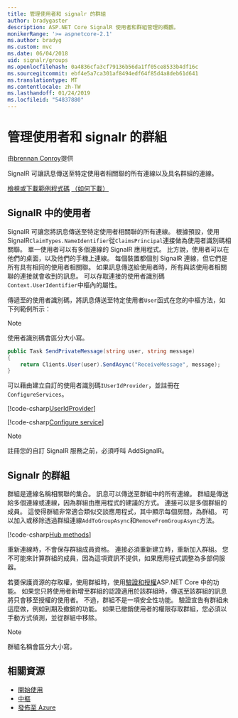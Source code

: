 ```yaml
---
title: 管理使用者和 signalr 的群組
author: bradygaster
description: ASP.NET Core SignalR 使用者和群組管理的概觀。
monikerRange: '>= aspnetcore-2.1'
ms.author: bradyg
ms.custom: mvc
ms.date: 06/04/2018
uid: signalr/groups
ms.openlocfilehash: 0a4836cfa3cf79136b56da1ff05ce8533b4df16c
ms.sourcegitcommit: ebf4e5a7ca301af8494edf64f85d4a8deb61d641
ms.translationtype: MT
ms.contentlocale: zh-TW
ms.lasthandoff: 01/24/2019
ms.locfileid: "54837880"
---
```

# <a name="manage-users-and-groups-in-signalr"></a>管理使用者和 signalr 的群組

由[brennan Conroy](https://github.com/BrennanConroy)提供

SignalR 可讓訊息傳送至特定使用者相關聯的所有連線以及具名群組的連線。

[檢視或下載範例程式碼](https://github.com/aspnet/Docs/tree/master/aspnetcore/signalr/groups/sample/) [（如何下載）](xref:index#how-to-download-a-sample)

## <a name="users-in-signalr"></a>SignalR 中的使用者

SignalR 可讓您將訊息傳送至特定使用者相關聯的所有連線。 根據預設，使用 SignalR`ClaimTypes.NameIdentifier`從`ClaimsPrincipal`連接做為使用者識別碼相關聯。 單一使用者可以有多個連線的 SignalR 應用程式。 比方說，使用者可以在他們的桌面，以及他們的手機上連線。 每個裝置都個別 SignalR 連線，但它們是所有具有相同的使用者相關聯。 如果訊息傳送給使用者時，所有與該使用者相關聯的連接就會收到的訊息。 可以存取連接的使用者識別碼`Context.UserIdentifier`中樞內的屬性。

傳遞至的使用者識別碼，將訊息傳送至特定使用者`User`函式在您的中樞方法，如下列範例所示：

> [!NOTE]
> 使用者識別碼會區分大小寫。

```csharp
public Task SendPrivateMessage(string user, string message)
{
    return Clients.User(user).SendAsync("ReceiveMessage", message);
}
```

可以藉由建立自訂的使用者識別碼`IUserIdProvider`，並註冊在`ConfigureServices`。

[!code-csharp[UserIdProvider](groups/sample/customuseridprovider.cs?range=4-10)]

[!code-csharp[Configure service](groups/sample/startup.cs?range=21-22,39-42)]

> [!NOTE]
> 註冊您的自訂 SignalR 服務之前，必須呼叫 AddSignalR。

## <a name="groups-in-signalr"></a>Signalr 的群組

群組是連線名稱相關聯的集合。 訊息可以傳送至群組中的所有連線。 群組是傳送給多個連線或連線，因為群組由應用程式的建議的方式。 連接可以是多個群組的成員。 這使得群組非常適合類似交談應用程式，其中顯示每個房間，為群組。 可以加入或移除透過群組連線`AddToGroupAsync`和`RemoveFromGroupAsync`方法。

[!code-csharp[Hub methods](groups/sample/hubs/chathub.cs?range=15-27)]

重新連線時，不會保存群組成員資格。 連接必須重新建立時，重新加入群組。 您不可能來計算群組的成員，因為這項資訊不提供，如果應用程式調整為多部伺服器。

若要保護資源的存取權，使用群組時，使用[驗證和授權](xref:signalr/authn-and-authz)ASP.NET Core 中的功能。 如果您只將使用者新增至群組的認證適用於該群組時，傳送至該群組的訊息將只會移至授權的使用者。 不過，群組不是一項安全性功能。 驗證宣告有群組未這麼做，例如到期及撤銷的功能。 如果已撤銷使用者的權限存取群組，您必須以手動方式偵測，並從群組中移除。

> [!NOTE]
> 群組名稱會區分大小寫。

## <a name="related-resources"></a>相關資源

* [開始使用](xref:tutorials/signalr)
* [中樞](xref:signalr/hubs)
* [發佈至 Azure](xref:signalr/publish-to-azure-web-app)
